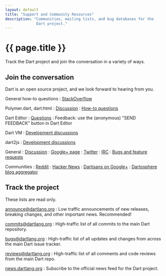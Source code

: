 ```yaml
---
layout: default
title: "Support and Community Resources"
description: "Communities, mailing lists, and bug databases for the
              Dart project."
---
```


# {{ page.title }}

Track the Dart project and join the conversation in a variety of ways.

<div class="row">

  <div class="col-md-6" markdown="1">

## Join the conversation

Dart is an open source project, and we look forward to hearing from you.

General how-to questions
: [StackOverflow](http://stackoverflow.com/tags/dart)

Polymer.dart, dart:html
: [Discussion](https://groups.google.com/a/dartlang.org/forum/#!forum/web-ui)
: [How-to questions](http://stackoverflow.com/tags/dart-polymer)

Dart Editor
: [Questions](https://groups.google.com/a/dartlang.org/forum/#!forum/editor)
: Feedback: use the (anonymous) "SEND FEEDBACK" button in Dart Editor

Dart VM
: [Development discussions](https://groups.google.com/a/dartlang.org/forum/#!forum/vm-dev)

dart2js
: [Development discussions](https://groups.google.com/a/dartlang.org/forum/#!forum/compiler-dev)

General
: [Discussion](https://groups.google.com/a/dartlang.org/forum/?fromgroups#!forum/misc)
: [Google+ page](https://plus.google.com/+dartlang)
: [Twitter](https://twitter.com/dart_lang)
: [IRC](http://webchat.freenode.net/?channels=dart)
: [Bugs and feature requests](http://dartbug.com/new)

Communities
: [Reddit](http://www.reddit.com/r/dartlang/)
: [Hacker News](http://www.hnsearch.com/search#request/all&amp;q=Dart)
: [Dartisans on Google+](http://g.co/dartisans)
: [Dartosphere blog aggregator](http://dartosphere.org)
  
</div>

  <div class="col-md-6" markdown="1">

## Track the project

These lists are read only.

<i class="icon icon-star"> </i>[announce@dartlang.org](https://groups.google.com/a/dartlang.org/forum/?fromgroups#!forum/announce)
: Low traffic announcements of new releases, breaking changes, and other
 important news. Recommended!

[commits@dartlang.org](https://groups.google.com/a/dartlang.org/forum/?fromgroups#!forum/commits)
: High-traffic list of all commits to the main Dart repository.

[bugs@dartlang.org](https://groups.google.com/a/dartlang.org/forum/?fromgroups#!forum/bugs)
: High-traffic list of all updates and changes from across the main Dart
issue tracker.

[reviews@dartlang.org](https://groups.google.com/a/dartlang.org/forum/?fromgroups#!forum/reviews)
: High-traffic list of all comments and code reviews from the main Dart repo.

<i class="icon icon-rss"> </i>[news.dartlang.org](http://news.dartlang.org)
: Subscribe to the official news feed for the Dart project.
  
</div>

</div>
